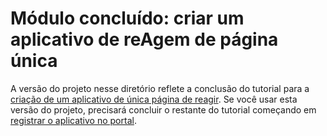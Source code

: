 # <a name="completed-module-create-a-react-single-page-app"></a>Módulo concluído: criar um aplicativo de reAgem de página única

A versão do projeto nesse diretório reflete a conclusão do tutorial para a [criação de um aplicativo de única página de reagir](https://docs.microsoft.com/graph/training/react-tutorial?tutorial-step=1). Se você usar esta versão do projeto, precisará concluir o restante do tutorial começando em [registrar o aplicativo no portal](https://docs.microsoft.com/graph/training/react-tutorial?tutorial-step=2).